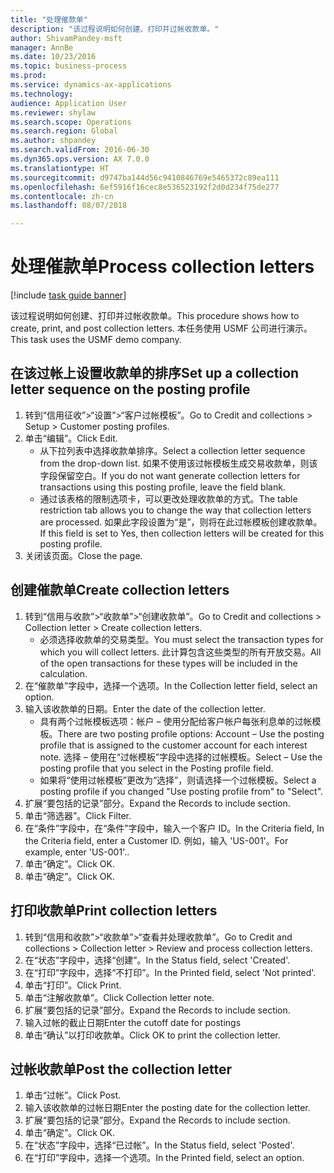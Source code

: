 ```yaml
--- 
title: "处理催款单"
description: "该过程说明如何创建、打印并过帐收款单。"
author: ShivamPandey-msft
manager: AnnBe
ms.date: 10/23/2016
ms.topic: business-process
ms.prod: 
ms.service: dynamics-ax-applications
ms.technology: 
audience: Application User
ms.reviewer: shylaw
ms.search.scope: Operations
ms.search.region: Global
ms.author: shpandey
ms.search.validFrom: 2016-06-30
ms.dyn365.ops.version: AX 7.0.0
ms.translationtype: HT
ms.sourcegitcommit: d9747ba144d56c9410846769e5465372c89ea111
ms.openlocfilehash: 6ef5916f16cec8e536523192f2d0d234f75de277
ms.contentlocale: zh-cn
ms.lasthandoff: 08/07/2018

---
```

# <a name="process-collection-letters"></a><span data-ttu-id="7b51e-103">处理催款单</span><span class="sxs-lookup"><span data-stu-id="7b51e-103">Process collection letters</span></span>

[!include [task guide banner](../../includes/task-guide-banner.md)]

<span data-ttu-id="7b51e-104">该过程说明如何创建、打印并过帐收款单。</span><span class="sxs-lookup"><span data-stu-id="7b51e-104">This procedure shows how to create, print, and post collection letters.</span></span> <span data-ttu-id="7b51e-105">本任务使用 USMF 公司进行演示。</span><span class="sxs-lookup"><span data-stu-id="7b51e-105">This task uses the USMF demo company.</span></span>


## <a name="set-up-a-collection-letter-sequence-on-the-posting-profile"></a><span data-ttu-id="7b51e-106">在该过帐上设置收款单的排序</span><span class="sxs-lookup"><span data-stu-id="7b51e-106">Set up a collection letter sequence on the posting profile</span></span>
1. <span data-ttu-id="7b51e-107">转到“信用征收”>“设置”>“客户过帐模板”。</span><span class="sxs-lookup"><span data-stu-id="7b51e-107">Go to Credit and collections > Setup > Customer posting profiles.</span></span>
2. <span data-ttu-id="7b51e-108">单击“编辑”。</span><span class="sxs-lookup"><span data-stu-id="7b51e-108">Click Edit.</span></span>
    * <span data-ttu-id="7b51e-109">从下拉列表中选择收款单排序。</span><span class="sxs-lookup"><span data-stu-id="7b51e-109">Select a collection letter sequence from the drop-down list.</span></span> <span data-ttu-id="7b51e-110">如果不使用该过帐模板生成交易收款单，则该字段保留空白。</span><span class="sxs-lookup"><span data-stu-id="7b51e-110">If you do not want generate collection letters for transactions using this posting profile, leave the field blank.</span></span>  
    * <span data-ttu-id="7b51e-111">通过该表格的限制选项卡，可以更改处理收款单的方式。</span><span class="sxs-lookup"><span data-stu-id="7b51e-111">The table restriction tab allows you to change the way that collection letters are processed.</span></span> <span data-ttu-id="7b51e-112">如果此字段设置为“是”，则将在此过帐模板创建收款单。</span><span class="sxs-lookup"><span data-stu-id="7b51e-112">If this field is set to Yes, then collection letters will be created for this posting profile.</span></span>  
3. <span data-ttu-id="7b51e-113">关闭该页面。</span><span class="sxs-lookup"><span data-stu-id="7b51e-113">Close the page.</span></span>

## <a name="create-collection-letters"></a><span data-ttu-id="7b51e-114">创建催款单</span><span class="sxs-lookup"><span data-stu-id="7b51e-114">Create collection letters</span></span>
1. <span data-ttu-id="7b51e-115">转到“信用与收款”>“收款单”>“创建收款单”。</span><span class="sxs-lookup"><span data-stu-id="7b51e-115">Go to Credit and collections > Collection letter > Create collection letters.</span></span>
    * <span data-ttu-id="7b51e-116">必须选择收款单的交易类型。</span><span class="sxs-lookup"><span data-stu-id="7b51e-116">You must select the transaction types for which you will collect letters.</span></span> <span data-ttu-id="7b51e-117">此计算包含这些类型的所有开放交易。</span><span class="sxs-lookup"><span data-stu-id="7b51e-117">All of the open transactions for these types will be included in the calculation.</span></span>  
2. <span data-ttu-id="7b51e-118">在“催款单”字段中，选择一个选项。</span><span class="sxs-lookup"><span data-stu-id="7b51e-118">In the Collection letter field, select an option.</span></span>
3. <span data-ttu-id="7b51e-119">输入该收款单的日期。</span><span class="sxs-lookup"><span data-stu-id="7b51e-119">Enter the date of the collection letter.</span></span>
    * <span data-ttu-id="7b51e-120">具有两个过帐模板选项：帐户 – 使用分配给客户帐户每张利息单的过帐模板。</span><span class="sxs-lookup"><span data-stu-id="7b51e-120">There are two posting profile options:   Account – Use the posting profile that is assigned to the customer account for each interest note.</span></span>   <span data-ttu-id="7b51e-121">选择 – 使用在“过帐模板”字段中选择的过帐模板。</span><span class="sxs-lookup"><span data-stu-id="7b51e-121">Select – Use the posting profile that you select in the Posting profile field.</span></span>  
    * <span data-ttu-id="7b51e-122">如果将“使用过帐模板”更改为“选择”，则请选择一个过帐模板。</span><span class="sxs-lookup"><span data-stu-id="7b51e-122">Select a posting profile if you changed "Use posting profile from" to "Select".</span></span>  
4. <span data-ttu-id="7b51e-123">扩展“要包括的记录”部分。</span><span class="sxs-lookup"><span data-stu-id="7b51e-123">Expand the Records to include section.</span></span>
5. <span data-ttu-id="7b51e-124">单击“筛选器”。</span><span class="sxs-lookup"><span data-stu-id="7b51e-124">Click Filter.</span></span>
6. <span data-ttu-id="7b51e-125">在“条件”字段中，在“条件”字段中，输入一个客户 ID。</span><span class="sxs-lookup"><span data-stu-id="7b51e-125">In the Criteria field, In the Criteria field, enter a Customer ID.</span></span> <span data-ttu-id="7b51e-126">例如，输入 'US-001'。</span><span class="sxs-lookup"><span data-stu-id="7b51e-126">For example, enter 'US-001'..</span></span>
7. <span data-ttu-id="7b51e-127">单击“确定”。</span><span class="sxs-lookup"><span data-stu-id="7b51e-127">Click OK.</span></span>
8. <span data-ttu-id="7b51e-128">单击“确定”。</span><span class="sxs-lookup"><span data-stu-id="7b51e-128">Click OK.</span></span>

## <a name="print-collection-letters"></a><span data-ttu-id="7b51e-129">打印收款单</span><span class="sxs-lookup"><span data-stu-id="7b51e-129">Print collection letters</span></span>
1. <span data-ttu-id="7b51e-130">转到“信用和收款”>“收款单”>“查看并处理收款单”。</span><span class="sxs-lookup"><span data-stu-id="7b51e-130">Go to Credit and collections > Collection letter > Review and process collection letters.</span></span>
2. <span data-ttu-id="7b51e-131">在“状态”字段中，选择“创建”。</span><span class="sxs-lookup"><span data-stu-id="7b51e-131">In the Status field, select 'Created'.</span></span>
3. <span data-ttu-id="7b51e-132">在“打印”字段中，选择“不打印”。</span><span class="sxs-lookup"><span data-stu-id="7b51e-132">In the Printed field, select 'Not printed'.</span></span>
4. <span data-ttu-id="7b51e-133">单击“打印”。</span><span class="sxs-lookup"><span data-stu-id="7b51e-133">Click Print.</span></span>
5. <span data-ttu-id="7b51e-134">单击“注解收款单”。</span><span class="sxs-lookup"><span data-stu-id="7b51e-134">Click Collection letter note.</span></span>
6. <span data-ttu-id="7b51e-135">扩展“要包括的记录”部分。</span><span class="sxs-lookup"><span data-stu-id="7b51e-135">Expand the Records to include section.</span></span>
7. <span data-ttu-id="7b51e-136">输入过帐的截止日期</span><span class="sxs-lookup"><span data-stu-id="7b51e-136">Enter the cutoff date for postings</span></span>
8. <span data-ttu-id="7b51e-137">单击“确认”以打印收款单。</span><span class="sxs-lookup"><span data-stu-id="7b51e-137">Click OK to print the collection letter.</span></span>

## <a name="post-the-collection-letter"></a><span data-ttu-id="7b51e-138">过帐收款单</span><span class="sxs-lookup"><span data-stu-id="7b51e-138">Post the collection letter</span></span>
1. <span data-ttu-id="7b51e-139">单击“过帐”。</span><span class="sxs-lookup"><span data-stu-id="7b51e-139">Click Post.</span></span>
2. <span data-ttu-id="7b51e-140">输入该收款单的过帐日期</span><span class="sxs-lookup"><span data-stu-id="7b51e-140">Enter the posting date for the collection letter.</span></span>
3. <span data-ttu-id="7b51e-141">扩展“要包括的记录”部分。</span><span class="sxs-lookup"><span data-stu-id="7b51e-141">Expand the Records to include section.</span></span>
4. <span data-ttu-id="7b51e-142">单击“确定”。</span><span class="sxs-lookup"><span data-stu-id="7b51e-142">Click OK.</span></span>
5. <span data-ttu-id="7b51e-143">在“状态”字段中，选择“已过帐”。</span><span class="sxs-lookup"><span data-stu-id="7b51e-143">In the Status field, select 'Posted'.</span></span>
6. <span data-ttu-id="7b51e-144">在“打印”字段中，选择一个选项。</span><span class="sxs-lookup"><span data-stu-id="7b51e-144">In the Printed field, select an option.</span></span>


